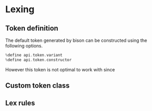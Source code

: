 # Lexing

## Token definition

The default token generated by bison can be constructed using the following options.

```cpp
%define api.token.variant
%define api.token.constructor
```

However this token is not optimal to work with since

## Custom token class

## Lex rules
